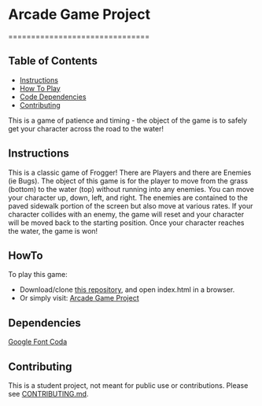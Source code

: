 # Arcade Game Project
===============================

## Table of Contents

* [Instructions](#instructions)
* [How To Play](#howto)
* [Code Dependencies](#dependencies)
* [Contributing](#contributing)

This is a game of patience and timing - the object of the game is to safely get your character across the road to the water!

## Instructions

This is a classic game of Frogger! There are Players and there are Enemies (ie Bugs). The object of this game is for the player to move from the grass (bottom) to the water (top) without running into any enemies. 
You can move your character up, down, left, and right. The enemies are contained to the paved sidewalk portion of the screen but also move at various rates.
If your character collides with an enemy, the game will reset and your character will be moved back to the starting position. Once your character reaches the water, the game is won!

## HowTo

To play this game: 
 - Download/clone [this repository](https://github.com/pfrey/arcade-game), and open index.html in a browser. 
 - Or simply visit: [Arcade Game Project](https://pfrey.github.io/arcade-game/index.html)

## Dependencies

[Google Font Coda](https://fonts.googleapis.com/css?family=Coda)


## Contributing

This is a student project, not meant for public use or contributions.
Please see [CONTRIBUTING.md](CONTRIBUTING.md).
